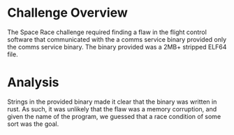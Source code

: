 # Challenge Overview
The Space Race challenge required finding a flaw in the flight control software that communicated with the a comms service binary provided only the comms service binary. The binary provided was a 2MB+ stripped ELF64 file.

# Analysis
Strings in the provided binary made it clear that the binary was written in rust. As such, it was unlikely that the flaw was a memory corruption, and given the name of the program, we guessed that a race condition of some sort was the goal.
